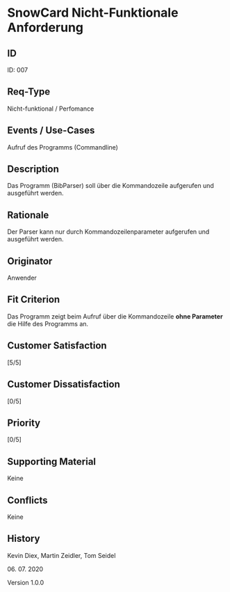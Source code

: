 # SnowCard Nicht-Funktionale Anforderung

## ID

ID: 007

## Req-Type

Nicht-funktional / Perfomance

## Events / Use-Cases

Aufruf des Programms (Commandline)

## Description

Das Programm (BibParser) soll über die Kommandozeile aufgerufen und ausgeführt werden. 

## Rationale

Der Parser kann nur durch Kommandozeilenparameter aufgerufen und ausgeführt werden. 

## Originator

Anwender

## Fit Criterion

Das Programm zeigt beim Aufruf über die Kommandozeile **ohne Parameter** die Hilfe des Programms an. 

## Customer Satisfaction

[5/5]

## Customer Dissatisfaction

[0/5]

## Priority

[0/5]

## Supporting Material

Keine

## Conflicts

Keine

## History

Kevin Diex,
Martin Zeidler,
Tom Seidel

06\. 07\. 2020

Version 1.0.0
